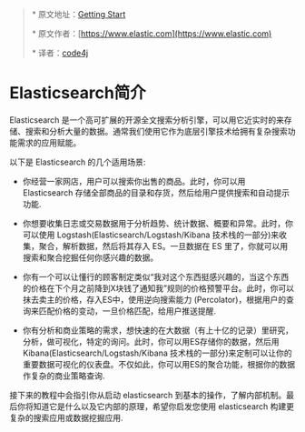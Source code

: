 > \* 原文地址：[Getting Start](https://www.elastic.co/guide/en/elasticsearch/reference/2.2/index.html) 
>
> \* 原文作者：[https://www.elastic.com](https://www.elastic.com)
>
> \* 译者：[code4j](https://github.com/rpgmakervx)

# Elasticsearch简介

Elasticsearch 是一个高可扩展的开源全文搜索分析引擎，可以用它近实时的来存储、搜索和分析大量的数据。通常我们使用它作为底层引擎技术给拥有复杂搜索功能需求的应用赋能。

以下是 Elasticsearch 的几个适用场景:

* 你经营一家网店，用户可以搜索你出售的商品。此时，你可以用 Elasticsearch 存储全部商品的目录和存货，然后给用户提供搜索和自动提示功能.

* 你想要收集日志或交易数据用于分析趋势、统计数据、概要和异常。此时，你可以使用 Logstash(Elasticsearch/Logstash/Kibana 技术栈的一部分\)来收集，聚合，解析数据，然后将其存入 ES。一旦数据在 ES 里了，你就可以用搜索和聚合挖掘任何你感兴趣的数据。

* 你有一个可以让懂行的顾客制定类似“我对这个东西挺感兴趣的，当这个东西的价格在下个月之前降到X块钱了通知我”规则的价格预警平台。此时，你可以抹去卖主的价格，存入ES中，使用逆向搜索能力 (Percolator)，根据用户的查询来匹配价格的变动，一旦价格匹配，给用户推送提醒.

* 你有分析和商业策略的需求，想快速的在大数据（有上十亿的记录）里研究，分析，做可视化，特定的询问。此时，你可以用ES存储你的数据，然后用 Kibana(Elasticsearch/Logstash/Kibana 技术栈的一部分\)来定制可以让你的重要数据可视化的仪表盘。不仅如此，你可以用ES的聚合功能，根据你的数据作复杂的商业策略查询.

接下来的教程中会指引你从启动 elasticsearch 到基本的操作，了解内部机制。最后你将知道它是什么以及它内部的原理，希望你启发您使用 elasticsearch 构建更复杂的搜索应用或数据挖掘应用.

